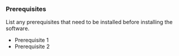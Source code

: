 ### Prerequisites

List any prerequisites that need to be installed before installing the software.

- Prerequisite 1
- Prerequisite 2
